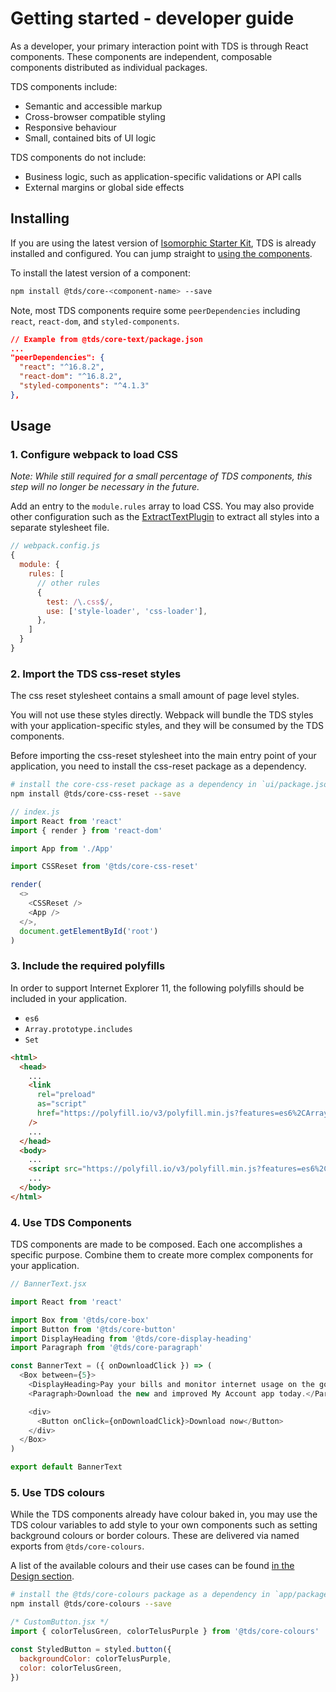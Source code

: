 # Getting started - developer guide

As a developer, your primary interaction point with TDS is through React components. These components are independent, composable components distributed as individual packages.

TDS components include:

- Semantic and accessible markup
- Cross-browser compatible styling
- Responsive behaviour
- Small, contained bits of UI logic

TDS components do not include:

- Business logic, such as application-specific validations or API calls
- External margins or global side effects

## Installing

If you are using the latest version of [Isomorphic Starter Kit](https://github.com/telusdigital/telus-isomorphic-starter-kit), TDS is already installed and configured. You can jump straight to [using the components](#3-use-tds-components).

To install the latest version of a component:

```sh
npm install @tds/core-<component-name> --save
```

Note, most TDS components require some `peerDependencies` including `react`, `react-dom`, and `styled-components`.

```json
// Example from @tds/core-text/package.json
...
"peerDependencies": {
  "react": "^16.8.2",
  "react-dom": "^16.8.2",
  "styled-components": "^4.1.3"
},
```

## Usage

### 1. Configure webpack to load CSS

_Note: While still required for a small percentage of TDS components, this step will no longer be necessary in the future._

Add an entry to the `module.rules` array to load CSS. You may also provide other configuration such as the [ExtractTextPlugin](https://github.com/webpack-contrib/extract-text-webpack-plugin) to extract all styles into a separate stylesheet file.

```js
// webpack.config.js
{
  module: {
    rules: [
      // other rules
      {
        test: /\.css$/,
        use: ['style-loader', 'css-loader'],
      },
    ]
  }
}
```

### 2. Import the TDS css-reset styles

The css reset stylesheet contains a small amount of page level styles.

You will not use these styles directly. Webpack will bundle the TDS styles with your application-specific styles, and they will be consumed by the TDS components.

Before importing the css-reset stylesheet into the main entry point of your application, you need to install the css-reset package as a dependency.

```sh
# install the core-css-reset package as a dependency in `ui/package.json`
npm install @tds/core-css-reset --save
```

```js
// index.js
import React from 'react'
import { render } from 'react-dom'

import App from './App'

import CSSReset from '@tds/core-css-reset'

render(
  <>
    <CSSReset />
    <App />
  </>,
  document.getElementById('root')
)
```

### 3. Include the required polyfills

In order to support Internet Explorer 11, the following polyfills should be included in your application.

- `es6`
- `Array.prototype.includes`
- `Set`

```html
<html>
  <head>
    ...
    <link
      rel="preload"
      as="script"
      href="https://polyfill.io/v3/polyfill.min.js?features=es6%2CArray.prototype.includes%2CSet"
    />
    ...
  </head>
  <body>
    ...
    <script src="https://polyfill.io/v3/polyfill.min.js?features=es6%2CArray.prototype.includes%2CSet"></script>
    ...
  </body>
</html>
```

### 4. Use TDS Components

TDS components are made to be composed. Each one accomplishes a specific purpose. Combine them to create more complex components for your application.

```js
// BannerText.jsx

import React from 'react'

import Box from '@tds/core-box'
import Button from '@tds/core-button'
import DisplayHeading from '@tds/core-display-heading'
import Paragraph from '@tds/core-paragraph'

const BannerText = ({ onDownloadClick }) => (
  <Box between={5}>
    <DisplayHeading>Pay your bills and monitor internet usage on the go</DisplayHeading>
    <Paragraph>Download the new and improved My Account app today.</Paragraph>

    <div>
      <Button onClick={onDownloadClick}>Download now</Button>
    </div>
  </Box>
)

export default BannerText
```

### 5. Use TDS colours

While the TDS components already have colour baked in, you may use the TDS colour variables to add style to your own components such as setting background colours or border colours. These are delivered via named exports from `@tds/core-colours`.

A list of the available colours and their use cases can be found [in the Design section](../design/colour.md).

```sh
# install the @tds/core-colours package as a dependency in `app/package.json`
npm install @tds/core-colours --save
```

```jsx
/* CustomButton.jsx */
import { colorTelusGreen, colorTelusPurple } from '@tds/core-colours'

const StyledButton = styled.button({
  backgroundColor: colorTelusPurple,
  color: colorTelusGreen,
})
```
